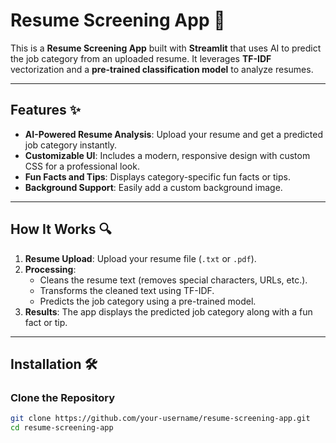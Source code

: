 # Resume Screening App 📄

This is a **Resume Screening App** built with **Streamlit** that uses AI to predict the job category from an uploaded resume. It leverages **TF-IDF** vectorization and a **pre-trained classification model** to analyze resumes.

---

## Features ✨

- **AI-Powered Resume Analysis**: Upload your resume and get a predicted job category instantly.
- **Customizable UI**: Includes a modern, responsive design with custom CSS for a professional look.
- **Fun Facts and Tips**: Displays category-specific fun facts or tips.
- **Background Support**: Easily add a custom background image.

---

## How It Works 🔍

1. **Resume Upload**: Upload your resume file (`.txt` or `.pdf`).
2. **Processing**: 
   - Cleans the resume text (removes special characters, URLs, etc.).
   - Transforms the cleaned text using TF-IDF.
   - Predicts the job category using a pre-trained model.
3. **Results**: The app displays the predicted job category along with a fun fact or tip.

---

## Installation 🛠️

### Clone the Repository
```bash
git clone https://github.com/your-username/resume-screening-app.git
cd resume-screening-app
